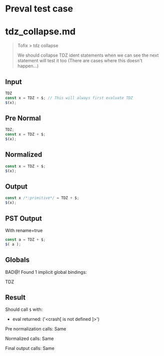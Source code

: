 # Preval test case

# tdz_collapse.md

> Tofix > tdz collapse
>
> We should collapse TDZ ident statements when we can see the next statement will test it too
> (There are cases where this doesn't happen...)

## Input

`````js filename=intro
TDZ
const x = TDZ + $; // This will always first evaluate TDZ
$(x);
`````

## Pre Normal


`````js filename=intro
TDZ;
const x = TDZ + $;
$(x);
`````

## Normalized


`````js filename=intro
const x = TDZ + $;
$(x);
`````

## Output


`````js filename=intro
const x /*:primitive*/ = TDZ + $;
$(x);
`````

## PST Output

With rename=true

`````js filename=intro
const a = TDZ + $;
$( a );
`````

## Globals

BAD@! Found 1 implicit global bindings:

TDZ

## Result

Should call `$` with:
 - eval returned: ('<crash[ <ref> is not defined ]>')

Pre normalization calls: Same

Normalized calls: Same

Final output calls: Same
